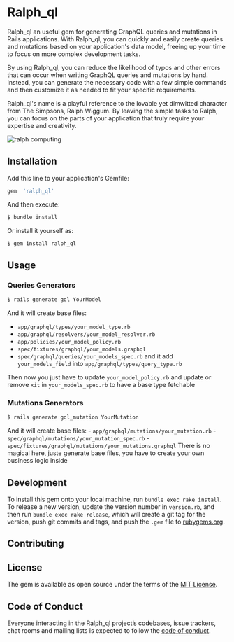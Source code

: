 # Ralph_ql

Ralph_ql an useful gem for generating GraphQL queries and mutations in Rails applications. With Ralph_ql, you can quickly and easily create queries and mutations based on your application's data model, freeing up your time to focus on more complex development tasks.

By using Ralph_ql, you can reduce the likelihood of typos and other errors that can occur when writing GraphQL queries and mutations by hand. Instead, you can generate the necessary code with a few simple commands and then customize it as needed to fit your specific requirements.

Ralph_ql's name is a playful reference to the lovable yet dimwitted character from The Simpsons, Ralph Wiggum. By leaving the simple tasks to Ralph, you can focus on the parts of your application that truly require your expertise and creativity.

![ralph computing](https://media.giphy.com/media/xT5LMI5WLGkftxKJeE/giphy.gif)

## Installation
Add this line to your application's Gemfile:
```ruby
gem  'ralph_ql'
```
And then execute:
```bash
$ bundle install
```

Or install it yourself as:

```bash
$ gem install ralph_ql
```
 
## Usage
### Queries Generators
```bash
$ rails generate gql YourModel
```
And it will create base files:
 - `app/graphql/types/your_model_type.rb`
 - `app/graphql/resolvers/your_model_resolver.rb`
-  `app/policies/your_model_policy.rb` 
 - `spec/fixtures/graphql/your_models.graphql`
 - `spec/graphql/queries/your_models_spec.rb` 
 and it  add  `your_models_field` into `app/graphql/types/query_type.rb`

Then now you just have to update  `your_model_policy.rb` and update or remove `xit`  in `your_models_spec.rb` to have a base type fetchable

### Mutations Generators
```bash
$ rails generate gql_mutation YourMutation
```
And it will create base files:
      - `app/graphql/mutations/your_mutation.rb`
      - `spec/graphql/mutations/your_mutation_spec.rb`
      - `spec/fixtures/graphql/mutations/your_mutations.graphql`
There is no magical here, juste generate base files, you have to create your own business logic inside 

## Development

To install this gem onto your local machine, run `bundle exec rake install`. To release a new version, update the version number in `version.rb`, and then run `bundle exec rake release`, which will create a git tag for the version, push git commits and tags, and push the `.gem` file to [rubygems.org](https://rubygems.org).

  

## Contributing
## License
The gem is available as open source under the terms of the [MIT License](https://opensource.org/licenses/MIT).

## Code of Conduct

Everyone interacting in the Ralph_ql project’s codebases, issue trackers, chat rooms and mailing lists is expected to follow the [code of conduct](https://github.com/tymate/Ralph_ql/blob/main/CODE_OF_CONDUCT.md).
